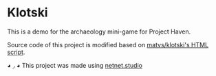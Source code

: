 # Klotski

This is a demo for the archaeology mini-game for Project Haven.

Source code of this project is modified based on [matvs/klotski's HTML script](https://github.com/matvs/klotski).

◕ ◞ ◕ This project was made using [netnet.studio](https://netnet.studio)
